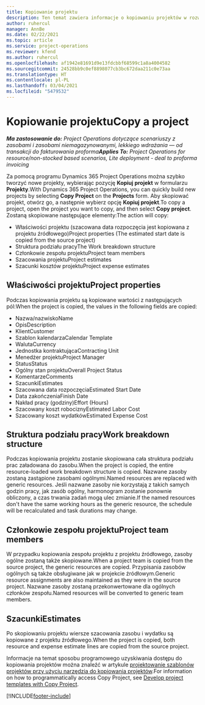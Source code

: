 ```yaml
---
title: Kopiowanie projektu
description: Ten temat zawiera informacje o kopiowaniu projektów w rozwiązaniu Dynamics 365 Project Operations.
author: ruhercul
manager: AnnBe
ms.date: 02/22/2021
ms.topic: article
ms.service: project-operations
ms.reviewer: kfend
ms.author: ruhercul
ms.openlocfilehash: af1942e81691d9e13fdcbbf68599c1a8a4004582
ms.sourcegitcommit: 24528bb9c0ef8898077cb3bc672daa211c0e73aa
ms.translationtype: HT
ms.contentlocale: pl-PL
ms.lasthandoff: 03/04/2021
ms.locfileid: "5479532"
---
```

# <a name="copy-a-project"></a><span data-ttu-id="47cd8-103">Kopiowanie projektu</span><span class="sxs-lookup"><span data-stu-id="47cd8-103">Copy a project</span></span>

<span data-ttu-id="47cd8-104">_**Ma zastosowanie do:** Project Operations dotyczące scenariuszy z zasobami i zasobami niemagazynowanymi, lekkiego wdrażania — od transakcji do fakturowania proforma_</span><span class="sxs-lookup"><span data-stu-id="47cd8-104">_**Applies To:** Project Operations for resource/non-stocked based scenarios, Lite deployment - deal to proforma invoicing_</span></span>

<span data-ttu-id="47cd8-105">Za pomocą programu Dynamics 365 Project Operations można szybko tworzyć nowe projekty, wybierając pozycję **Kopiuj projekt** w formularzu **Projekty**.</span><span class="sxs-lookup"><span data-stu-id="47cd8-105">With Dynamics 365 Project Operations, you can quickly build new projects by selecting **Copy Project** on the **Projects** form.</span></span> <span data-ttu-id="47cd8-106">Aby skopiować projekt, otwórz go, a następnie wybierz opcję **Kopiuj projekt**.</span><span class="sxs-lookup"><span data-stu-id="47cd8-106">To copy a project, open the project you want to copy, and then select **Copy project**.</span></span> <span data-ttu-id="47cd8-107">Zostaną skopiowane następujące elementy:</span><span class="sxs-lookup"><span data-stu-id="47cd8-107">The action will copy:</span></span>

- <span data-ttu-id="47cd8-108">Właściwości projektu (szacowana data rozpoczęcia jest kopiowana z projektu źródłowego)</span><span class="sxs-lookup"><span data-stu-id="47cd8-108">Project properties (The estimated start date is copied from the source project)</span></span>
- <span data-ttu-id="47cd8-109">Struktura podziału pracy</span><span class="sxs-lookup"><span data-stu-id="47cd8-109">The Work breakdown structure</span></span>
- <span data-ttu-id="47cd8-110">Członkowie zespołu projektu</span><span class="sxs-lookup"><span data-stu-id="47cd8-110">Project team members</span></span>
- <span data-ttu-id="47cd8-111">Szacowania projektu</span><span class="sxs-lookup"><span data-stu-id="47cd8-111">Project estimates</span></span>
- <span data-ttu-id="47cd8-112">Szacunki kosztów projektu</span><span class="sxs-lookup"><span data-stu-id="47cd8-112">Project expense estimates</span></span>

## <a name="project-properties"></a><span data-ttu-id="47cd8-113">Właściwości projektu</span><span class="sxs-lookup"><span data-stu-id="47cd8-113">Project properties</span></span>

<span data-ttu-id="47cd8-114">Podczas kopiowania projektu są kopiowane wartości z następujących pól:</span><span class="sxs-lookup"><span data-stu-id="47cd8-114">When the project is copied, the values in the following fields are copied:</span></span>

- <span data-ttu-id="47cd8-115">Nazwa/nazwisko</span><span class="sxs-lookup"><span data-stu-id="47cd8-115">Name</span></span>
- <span data-ttu-id="47cd8-116">Opis</span><span class="sxs-lookup"><span data-stu-id="47cd8-116">Description</span></span>
- <span data-ttu-id="47cd8-117">Klient</span><span class="sxs-lookup"><span data-stu-id="47cd8-117">Customer</span></span>
- <span data-ttu-id="47cd8-118">Szablon kalendarza</span><span class="sxs-lookup"><span data-stu-id="47cd8-118">Calendar Template</span></span>
- <span data-ttu-id="47cd8-119">Waluta</span><span class="sxs-lookup"><span data-stu-id="47cd8-119">Currency</span></span>
- <span data-ttu-id="47cd8-120">Jednostka kontraktująca</span><span class="sxs-lookup"><span data-stu-id="47cd8-120">Contracting Unit</span></span>
- <span data-ttu-id="47cd8-121">Menedżer projektu</span><span class="sxs-lookup"><span data-stu-id="47cd8-121">Project Manager</span></span>
- <span data-ttu-id="47cd8-122">Status</span><span class="sxs-lookup"><span data-stu-id="47cd8-122">Status</span></span>
- <span data-ttu-id="47cd8-123">Ogólny stan projektu</span><span class="sxs-lookup"><span data-stu-id="47cd8-123">Overall Project Status</span></span>
- <span data-ttu-id="47cd8-124">Komentarze</span><span class="sxs-lookup"><span data-stu-id="47cd8-124">Comments</span></span>
- <span data-ttu-id="47cd8-125">Szacunki</span><span class="sxs-lookup"><span data-stu-id="47cd8-125">Estimates</span></span>
- <span data-ttu-id="47cd8-126">Szacowana data rozpoczęcia</span><span class="sxs-lookup"><span data-stu-id="47cd8-126">Estimated Start Date</span></span>
- <span data-ttu-id="47cd8-127">Data zakończenia</span><span class="sxs-lookup"><span data-stu-id="47cd8-127">Finish Date</span></span>
- <span data-ttu-id="47cd8-128">Nakład pracy (godziny)</span><span class="sxs-lookup"><span data-stu-id="47cd8-128">Effort (Hours)</span></span>
- <span data-ttu-id="47cd8-129">Szacowany koszt robocizny</span><span class="sxs-lookup"><span data-stu-id="47cd8-129">Estimated Labor Cost</span></span>
- <span data-ttu-id="47cd8-130">Szacowany koszt wydatków</span><span class="sxs-lookup"><span data-stu-id="47cd8-130">Estimated Expense Cost</span></span>

## <a name="work-breakdown-structure"></a><span data-ttu-id="47cd8-131">Struktura podziału pracy</span><span class="sxs-lookup"><span data-stu-id="47cd8-131">Work breakdown structure</span></span>

<span data-ttu-id="47cd8-132">Podczas kopiowania projektu zostanie skopiowana cała struktura podziału prac załadowana do zasobu.</span><span class="sxs-lookup"><span data-stu-id="47cd8-132">When the project is copied, the entire resource-loaded work breakdown structure is copied.</span></span> <span data-ttu-id="47cd8-133">Nazwane zasoby zostaną zastąpione zasobami ogólnymi.</span><span class="sxs-lookup"><span data-stu-id="47cd8-133">Named resources are replaced with generic resources.</span></span> <span data-ttu-id="47cd8-134">Jeśli nazwane zasoby nie korzystają z takich samych godzin pracy, jak zasób ogólny, harmonogram zostanie ponownie obliczony, a czas trwania zadań mogą ulec zmianie.</span><span class="sxs-lookup"><span data-stu-id="47cd8-134">If the named resources don't have the same working hours as the generic resource, the schedule will be recalculated and task durations may change.</span></span>

## <a name="project-team-members"></a><span data-ttu-id="47cd8-135">Członkowie zespołu projektu</span><span class="sxs-lookup"><span data-stu-id="47cd8-135">Project team members</span></span>

<span data-ttu-id="47cd8-136">W przypadku kopiowania zespołu projektu z projektu źródłowego, zasoby ogólne zostaną także skopiowane.</span><span class="sxs-lookup"><span data-stu-id="47cd8-136">When a project team is copied from the source project, the generic resources are copied.</span></span> <span data-ttu-id="47cd8-137">Przypisania zasobów ogólnych są także obsługiwane jak w projekcie źródłowym.</span><span class="sxs-lookup"><span data-stu-id="47cd8-137">Generic resource assignments are also maintained as they were in the source project.</span></span> <span data-ttu-id="47cd8-138">Nazwane zasoby zostaną przekonwertowane dla ogólnych członków zespołu.</span><span class="sxs-lookup"><span data-stu-id="47cd8-138">Named resources will be converted to generic team members.</span></span>

## <a name="estimates"></a><span data-ttu-id="47cd8-139">Szacunki</span><span class="sxs-lookup"><span data-stu-id="47cd8-139">Estimates</span></span>

<span data-ttu-id="47cd8-140">Po skopiowaniu projektu wiersze szacowania zasobu i wydatku są kopiowane z projektu źródłowego.</span><span class="sxs-lookup"><span data-stu-id="47cd8-140">When the project is copied, both resource and expense estimate lines are copied from the source project.</span></span> 

<span data-ttu-id="47cd8-141">Informacje na temat sposobu programowego uzyskiwania dostępu do kopiowania projektów można znaleźć w artykule [projektowanie szablonów projektów przy użyciu narzędzia do kopiowania projektów](dev-copy-project.md).</span><span class="sxs-lookup"><span data-stu-id="47cd8-141">For information on how to programmatically access Copy Project, see [Develop project templates with Copy Project](dev-copy-project.md).</span></span>


[!INCLUDE[footer-include](../includes/footer-banner.md)]
